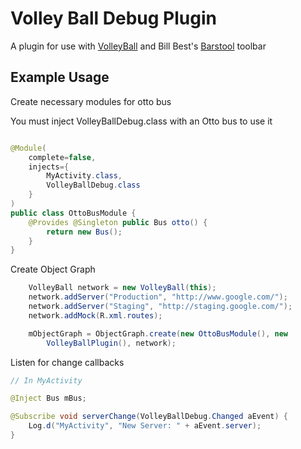 Volley Ball Debug Plugin
========
A plugin for use with [VolleyBall](../README.md) and Bill Best's [Barstool] toolbar

Example Usage
----

Create necessary modules for otto bus

You must inject VolleyBallDebug.class with an Otto bus to use it

~~~~java

@Module(
    complete=false,
    injects={
        MyActivity.class,
        VolleyBallDebug.class
    }
)
public class OttoBusModule {
    @Provides @Singleton public Bus otto() {
        return new Bus();
    }
}
~~~~

Create Object Graph

~~~~java
    VolleyBall network = new VolleyBall(this);
    network.addServer("Production", "http://www.google.com/");
    network.addServer("Staging", "http://staging.google.com/");
    network.addMock(R.xml.routes);

    mObjectGraph = ObjectGraph.create(new OttoBusModule(), new
        VolleyBallPlugin(), network);
~~~~

Listen for change callbacks

~~~~java
// In MyActivity

@Inject Bus mBus;

@Subscribe void serverChange(VolleyBallDebug.Changed aEvent) {
    Log.d("MyActivity", "New Server: " + aEvent.server);
}
~~~~

[Barstool]: http://www.github.com/wmbest2/Barstool 
[Otto]: http://square.github.io/otto/ 
